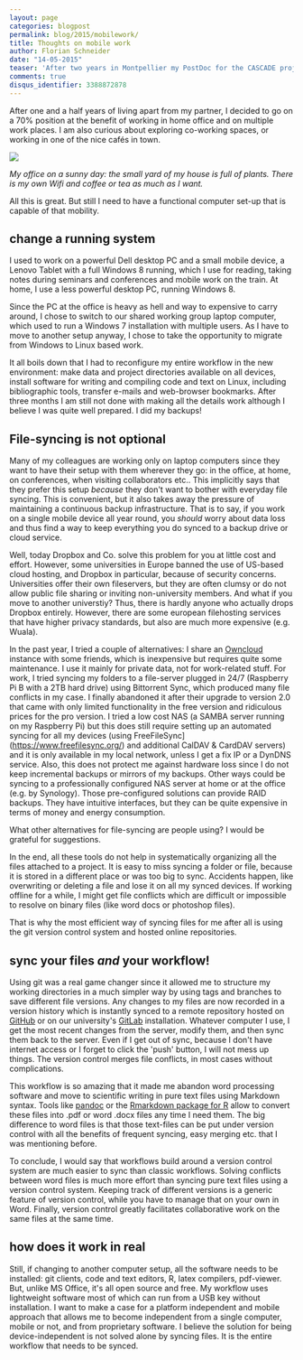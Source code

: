 ```yaml
---
layout: page
categories: blogpost
permalink: blog/2015/mobilework/
title: Thoughts on mobile work
author: Florian Schneider
date: "14-05-2015"
teaser: 'After two years in Montpellier my PostDoc for the CASCADE project draws to an end. Three months left to finish pending tasks, write publications and attend a meeting on Crete. Luckily, I was able to extend my contract until August with the unique opportunity to explore a new working concept: part-time, mobile and home-office work.'
comments: true
disqus_identifier: 3388872878
---
```


After one and a half years of living apart from my partner, I decided to go on a 70% position at the benefit of working in home office and on multiple work places. I am also curious about exploring co-working spaces, or working in one of the nice cafés in town.

![](/assets/img/homeoffice.jpg)

*My office on a sunny day: the small yard of my house is full of plants. There is my own Wifi and coffee or tea as much as I want.*

All this is great. But still I need to have a functional computer set-up that is capable of that mobility.

## change a running system

I used to work on a powerful Dell desktop PC and a small mobile device, a Lenovo Tablet with a full Windows 8 running, which I use for reading, taking notes during seminars and conferences and mobile work on the train. At home, I use a less powerful desktop PC, running Windows 8.

Since the PC at the office is heavy as hell and way to expensive to carry around, I chose to switch to our shared working group laptop computer, which used to run a Windows 7 installation with multiple users. As I have to move to another setup anyway, I chose to take the opportunity to migrate from Windows to Linux based work.

It all boils down that I had to reconfigure my entire workflow in the new environment: make data and project directories available on all devices, install software for writing and compiling code and text on Linux, including bibliographic tools, transfer e-mails and web-browser bookmarks. After three months I am still not done with making all the details work although I believe I was quite well prepared. I did my backups!

## File-syncing is not optional

Many of my colleagues are working only on laptop computers since they want to have their setup with them wherever they go: in the office, at home, on conferences, when visiting collaborators etc.. This implicitly says that they prefer this setup *because* they don't want to bother with everyday file syncing. This is convenient, but it also takes away the pressure of maintaining a continuous backup infrastructure. That is to say, if you work on a single mobile device all year round, you *should* worry about data loss and thus find a way to keep everything you do synced to a backup drive or cloud service.

Well, today Dropbox and Co. solve this problem for you at little cost and effort. However, some universities in Europe banned the use of US-based cloud hosting, and Dropbox in particular, because of security concerns. Universities offer their own fileservers, but they are often clumsy or do not allow public file sharing or inviting non-university members. And what if you move to another universtiy? Thus, there is hardly anyone who actually drops Dropbox entirely. However, there are some european filehosting services that have higher privacy standards, but also are much more expensive (e.g. Wuala).

In the past year, I tried a couple of alternatives: I share an [Owncloud](https://owncloud.org) instance with some friends, which is  inexpensive but requires quite some maintenance. I use it mainly for private data, not for work-related stuff. For work, I tried syncing my folders to a file-server plugged in 24/7 (Raspberry Pi B with a 2TB hard drive) using Bittorrent Sync, which produced many file conflicts in my case. I finally abandoned it after their upgrade to version 2.0 that came with only limited functionality in the free version and ridiculous prices for the pro version. I tried a low cost NAS (a SAMBA server running on my Raspberry Pi) but this does still require setting up an automated syncing for all my devices (using FreeFileSync](https://www.freefilesync.org/) and additional CalDAV & CardDAV servers) and it is only available in my local network, unless I get a fix IP or a DynDNS service. Also, this does not protect me against hardware loss since I do not keep incremental backups or mirrors of my backups. Other ways could be syncing to a professionally configured NAS server at home or at the office (e.g. by Synology). Those pre-configured solutions can provide RAID backups. They have intuitive interfaces, but they can be quite expensive in terms of money and energy consumption.

What other alternatives for file-syncing are people using? I would be grateful for suggestions.

In the end, all these tools do not help in systematically organizing all the files attached to a project. It is easy to miss syncing a folder or file, because it is stored in a different place or was too big to sync. Accidents happen, like overwriting  or deleting a file and lose it on all my synced devices. If working offline for a while, I might get file conflicts which are difficult or impossible to resolve on binary files (like word docs or photoshop files).

That is why the most efficient way of syncing files for me after all is using the git version control system and hosted online repositories.

## sync your files *and* your workflow!

Using git was a real game changer since it allowed me to structure my working directories in a much simpler way  by using tags and branches to save different file versions. Any changes to my files are now recorded in a version history which is instantly synced to a remote repository hosted on [GitHub](https://github.com/fdschneider) or on our university's [GitLab](https://about.gitlab.com/) installation. Whatever computer I use, I get the most recent changes from the server, modify them, and then sync them back to the server.
Even if I get out of sync, because I don't have internet access or I forget to click the 'push' button, I will not mess up things. The version control merges file conflicts, in most cases without complications.

This workflow is so amazing that it made me abandon word processing software and move to scientific writing in pure text files using Markdown syntax. Tools like [pandoc](http://pandoc.org/) or the [Rmarkdown package for R](http://rmarkdown.rstudio.com/) allow to convert these files into .pdf or word .docx files any time I need them. The big difference to word files is that those text-files can be put under version control with all the benefits of frequent syncing, easy merging etc. that I was mentioning before.

To conclude, I would say that workflows build around a version control system are much easier to sync than classic workflows. Solving conflicts between word files is much more effort than syncing pure text files using a version control system. Keeping track of different versions is a generic feature of version control, while you have to manage that on your own in Word. Finally, version control greatly facilitates collaborative work on the same files at the same time.

## how does it work in real

Still, if changing to another computer setup, all the software needs to be installed: git clients, code and text editors, R, latex compilers, pdf-viewer. But, unlike MS Office, it's all open source and free. My workflow uses lightweight software most of which can run from a USB key without installation.
I want to make a case for a platform independent and mobile approach that allows me to become independent from a single computer, mobile or not, and from proprietary software. I believe the solution for being device-independent is not solved alone by syncing files. It is the entire workflow that needs to be synced.
